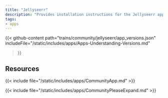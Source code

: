 ```yaml
---
title: "Jellyseerr"
description: "Provides installation instructions for the Jellyseerr application in TrueNAS."
tags:
- apps
---
```


{{< github-content 
    path="trains/community/jellyseerr/app_versions.json"
	includeFile="/static/includes/apps/Apps-Understanding-Versions.md"
>}}

## Resources

{{< include file="/static/includes/apps/CommunityApp.md" >}}

{{< include file="/static/includes/apps/CommunityPleaseExpand.md" >}}

<!--
<div class="docs-sections">

{{< doc-card title="<appname> Deployments" link="/resources/"
descr="How to deploy and configure the <appname> app." >}}

</div>
-->
